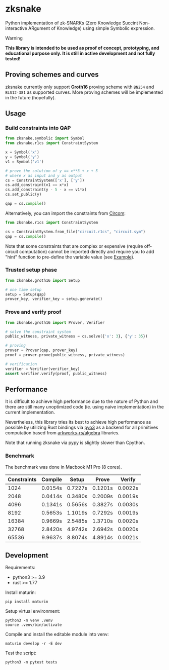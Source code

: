 # zksnake

Python implementation of zk-SNARKs (Zero Knowledge Succint Non-interactive ARgument of Knowledge) using simple Symbolic expression.

<!-- prettier-ignore-start -->
> [!WARNING] 
**This library is intended to be used as proof of concept, prototyping, and educational purpose only. It is still in active development and not fully tested!**
<!-- prettier-ignore-end -->

## Proving schemes and curves

zksnake currently only support **Groth16** proving scheme with `BN254` and `BLS12-381` as supported curves. More proving schemes will be implemented in the future (hopefully).

## Usage

### Build constraints into QAP

```python
from zksnake.symbolic import Symbol
from zksnake.r1cs import ConstraintSystem

x = Symbol('x')
y = Symbol('y')
v1 = Symbol('v1')

# prove the solution of y == x**3 + x + 5
# where x as input and y as output
cs = ConstraintSystem(['x'], ['y'])
cs.add_constraint(v1 == x*x)
cs.add_constraint(y - 5 - x == v1*x)
cs.set_public(y)

qap = cs.compile()
```

Alternatively, you can import the constraints from [Circom](https://github.com/iden3/circom):

```python
from zksnake.r1cs import ConstraintSystem

cs = ConstraintSystem.from_file("circuit.r1cs", "circuit.sym")
qap = cs.compile()
```

Note that some constraints that are complex or expensive (require off-circuit computation) cannot be imported directly and require you to add "hint" function to pre-define the variable value (see [Example](./examples/example_bitify_circom.py)).

### Trusted setup phase

```python
from zksnake.groth16 import Setup

# one time setup
setup = Setup(qap)
prover_key, verifier_key = setup.generate()
```

### Prove and verify proof

```python
from zksnake.groth16 import Prover, Verifier

# solve the constraint system
public_witness, private_witness = cs.solve({'x': 3}, {'y': 35})

# proving
prover = Prover(qap, prover_key)
proof = prover.prove(public_witness, private_witness)

# verification
verifier = Verifier(verifier_key)
assert verifier.verify(proof, public_witness)
```

## Performance

It is difficult to achieve high performance due to the nature of Python and there are still many unoptimized code (ie. using naive implementation) in the current implementation.

Nevertheless, this library tries its best to achieve high performance as possible by utilizing Rust bindings via [pyo3](https://github.com/PyO3/pyo3) as a backend for all primitives computation based from [arkworks-rs/algebra](https://github.com/arkworks-rs/algebra) libraries.

Note that running zksnake via pypy is slightly slower than Cpython.

### Benchmark

The benchmark was done in Macbook M1 Pro (8 cores).

| Constraints | Compile | Setup   | Prove   | Verify  |
| ----------- | ------- | ------- | ------- | ------- |
| 1024        | 0.0154s | 0.7227s | 0.1201s | 0.0022s |
| 2048        | 0.0414s | 0.3480s | 0.2009s | 0.0019s |
| 4096        | 0.1341s | 0.5656s | 0.3827s | 0.0030s |
| 8192        | 0.5653s | 1.1019s | 0.7292s | 0.0019s |
| 16384       | 0.9669s | 2.5485s | 1.3710s | 0.0020s |
| 32768       | 2.8420s | 4.9742s | 2.6942s | 0.0020s |
| 65536       | 9.9637s | 8.8074s | 4.8914s | 0.0021s |

## Development

Requirements:

- python3 >= 3.9
- rust >= 1.77

Install maturin:

```
pip install maturin
```

Setup virtual environment:

```
python3 -m venv .venv
source .venv/bin/activate
```

Compile and install the editable module into venv:

```
maturin develop -r -E dev
```

Test the script:

```
python3 -m pytest tests
```

